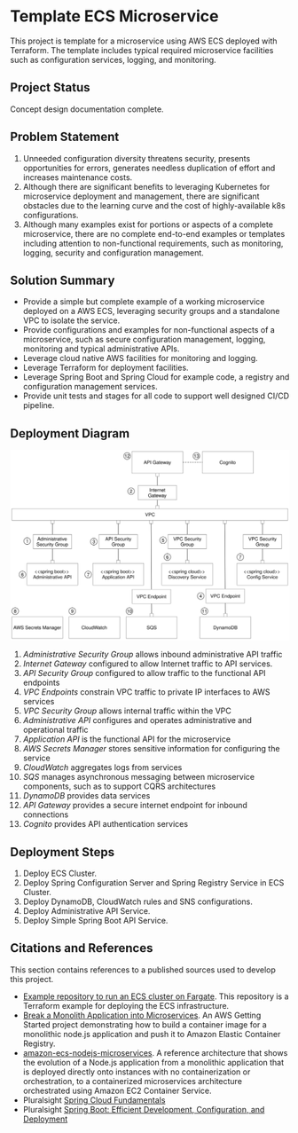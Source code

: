 # Template ECS Microservice

This project is template for a microservice using AWS ECS deployed with Terraform. The template includes typical required microservice facilities such as configuration services, logging, and monitoring.

## Project Status

Concept design documentation complete.

## Problem Statement

1. Unneeded configuration diversity threatens security, presents opportunities for errors, generates needless duplication of effort and increases maintenance costs.
2. Although there are significant benefits to leveraging Kubernetes for microservice deployment and management, there are significant obstacles due to the learning curve and the cost of highly-available k8s configurations.
3. Although many examples exist for portions or aspects of a complete microservice, there are no complete end-to-end examples or templates including attention to non-functional requirements, such as monitoring, logging, security and configuration management.

## Solution Summary

* Provide a simple but complete example of a working microservice deployed on a AWS ECS, leveraging security groups and a standalone VPC to isolate the service.
* Provide configurations and examples for non-functional aspects of a microservice, such as secure configuration management, logging, monitoring and typical administrative APIs.
* Leverage cloud native AWS facilities for monitoring and logging.
* Leverage Terraform for deployment facilities.
* Leverage Spring Boot and Spring Cloud for example code, a registry and configuration management services.
* Provide unit tests and stages for all code to support well designed CI/CD pipeline.

## Deployment Diagram

![Deployment Diagram](microservice-deployment.svg)

1. *Administrative Security Group* allows inbound administrative API traffic
2. *Internet Gateway* configured to allow Internet traffic to API services.
3. *API Security Group* configured to allow traffic to the functional API endpoints
4. *VPC Endpoints* constrain VPC traffic to private IP interfaces to AWS services
5. *VPC Security Group* allows internal traffic within the VPC
6. *Administrative API* configures and operates administrative and operational traffic
7. *Application API* is the functional API for the microservice
8. *AWS Secrets Manager* stores sensitive information for configuring the service
9. *CloudWatch* aggregates logs from services
10. *SQS* manages asynchronous messaging between microservice components, such as to support CQRS architectures
11. *DynamoDB* provides data services
12. *API Gateway* provides a secure internet endpoint for inbound connections
13. *Cognito* provides API authentication services

## Deployment Steps

<!-- 1. Configure IAM role and API user for deployment and configure AWS Secret with API keys. -->
1. Deploy ECS Cluster.
2. Deploy Spring Configuration Server and Spring Registry Service in ECS Cluster.
3. Deploy DynamoDB, CloudWatch rules and SNS configurations.
4. Deploy Administrative API Service.
5. Deploy Simple Spring Boot API Service.

## Citations and References

This section contains references to a published sources used to develop this project.

* [Example repository to run an ECS cluster on Fargate](https://github.com/Oxalide/terraform-fargate-example). This repository is a Terraform example for deploying the ECS infrastructure. 
* [Break a Monolith Application into Microservices](https://aws.amazon.com/getting-started/projects/break-monolith-app-microservices-ecs-docker-ec2/). An AWS Getting Started project demonstrating how to build a container image for a monolithic node.js application and push it to Amazon Elastic Container Registry.
* [amazon-ecs-nodejs-microservices](https://github.com/awslabs/amazon-ecs-nodejs-microservices). A reference architecture that shows the evolution of a Node.js application from a monolithic application that is deployed directly onto instances with no containerization or orchestration, to a containerized microservices architecture orchestrated using Amazon EC2 Container Service.
* Pluralsight [Spring Cloud Fundamentals](https://www.pluralsight.com/courses/spring-cloud-fundamentals)
* Pluralsight [Spring Boot: Efficient Development, Configuration, and Deployment](https://www.pluralsight.com/courses/spring-boot-efficient-development-configuration-deployment)
